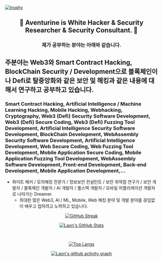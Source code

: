[![trophy](https://github-profile-trophy.vercel.app/?username=AventurineJun&theme=algolia&column=10)](https://github.com/Luon/)

<div align = "center">
<h2> 💫 Aventurine is White Hacker & Security Researcher & Security Consultant. 💫 </h2>
</div>

<div align = "center">
<h3> 제가 공부하는 분야는 아래와 같습니다. </h3>
</div>

## 주분야는 Web3와 Smart Contract Hacking, BlockChain Security / Development으로 블록체인이나 Defi로 탈중앙화와 같은 보안 및 해킹과 같은 내용에 대해서 연구하고 공부하고 있습니다.

### Smart Contract Hacking, Artificial Intelligence / Machine Learning Hacking, Mobile Hacking, Webhacking, Cryptography, Web3 (Defi) Security Software Development, Web3 (Defi) Secure Coding, Web3 (Defi) Fuzzing Tool Development, Artificial Intelligence Security Software Development, BlockChain Development, WebAssembly Security Software Development, Artificial Intelligence Development, Web Secure Coding, Web Fuzzing Tool Development, Mobile Application Secure Coding, Mobile Application Fuzzing Tool Development, WebAssembly Software Development, Front-end Development, Back-end Development, Mobile Application Development,... 
 
- 화이트 해커 / 모의해킹 전문가 / 정보보안 컨설턴트 / 보안 취약점 연구가 / 보안 개발자 / 블록체인 개발자 / AI 개발자 / 풀스택 개발자 / 모바일 어플리케이션 개발자로 나아가는 Dreamer.
  - 최대한 많은 Web3, AI / ML, Mobile, Web 해킹 분야 및 개발 분야를 끊임없이 배우고 접하려고 노력하고 있습니다.

<div align = "center">

[![GitHub Streak](https://github-readme-streak-stats.herokuapp.com/?user=AventurineJun&theme=holi-theme)](https://git.io/streak-stats)

[![Laon's GitHub Stats](https://github-readme-stats.vercel.app/api?username=AventurineJun&hide=contribs,prs&show_icons=true&theme=ambient_gradient)](https://github.com/anuraghazra/github-readme-stats)

<br>

[![Top Langs](https://github-readme-stats.vercel.app/api/top-langs/?username=AventurineJun&langs_count=10&hide=contribs,prs&show_icons=true&theme=ambient_gradient)](https://github.com/anuraghazra/github-readme-stats)

[![Laon's github activity graph](https://github-readme-activity-graph.vercel.app/graph?username=AventurineJun&theme=react-dark&border=true)](https://github.com/ashutosh00710/github-readme-activity-graph)

</div>
 
 
